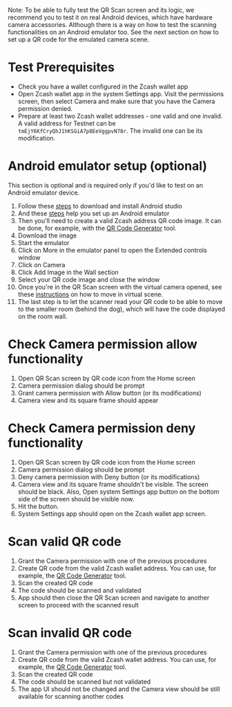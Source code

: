 Note: To be able to fully test the QR Scan screen and its logic, we recommend you to test it on real Android devices, which have hardware camera accessories. Although there is a way on how to test the scanning functionalities on an Android emulator too. See the next section on how to set up a QR code for the emulated camera scene.

# Test Prerequisites
- Check you have a wallet configured in the Zcash wallet app
- Open Zcash wallet app in the system Settings app. Visit the permissions screen, then select Camera and make sure that you have the Camera permission denied.
- Prepare at least two Zcash wallet addresses - one valid and one invalid. A valid address for Testnet can be `tmEjY6KfCryQhJ1hKSGiA7p8EeVggpvN78r`. The invalid one can be its modification.

# Android emulator setup (optional)
This section is optional and is required only if you'd like to test on an Android emulator device.
1. Follow these [steps](https://developer.android.com/studio/install) to download and install Android studio
2. And these [steps](https://developer.android.com/studio/run/managing-avds#createavd) help you set up an Android emulator
3. Then you'll need to create a valid Zcash address QR code image. It can be done, for example, with the [QR Code Generator](https://www.qr-code-generator.com/) tool.
4. Download the image
5. Start the emulator 
6. Click on More in the emulator panel to open the Extended controls window 
7. Click on Camera 
8. Click Add Image in the Wall section 
9. Select your QR code image and close the window
10. Once you're in the QR Scan screen with the virtual camera opened, see these [instructions](https://developers.google.com/ar/develop/java/emulator#control_the_virtual_scene) on how to move in virtual scene.
11. The last step is to let the scanner read your QR code to be able to move to the smaller room (behind the dog), which will have the code displayed on the room wall. 

# Check Camera permission allow functionality
1. Open QR Scan screen by QR code icon from the Home screen
2. Camera permission dialog should be prompt
3. Grant camera permission with Allow button (or its modifications)
4. Camera view and its square frame should appear

# Check Camera permission deny functionality
1. Open QR Scan screen by QR code icon from the Home screen
2. Camera permission dialog should be prompt
3. Deny camera permission with Deny button (or its modifications)
4. Camera view and its square frame shouldn't be visible. The screen should be black. Also, Open system Settings app button on the bottom side of the screen should be visible now.
5. Hit the button.
6. System Settings app should open on the Zcash wallet app screen.

# Scan valid QR code
1. Grant the Camera permission with one of the previous procedures
2. Create QR code from the valid Zcash wallet address. You can use, for example, the [QR Code Generator](https://www.qr-code-generator.com/) tool.
3. Scan the created QR code
4. The code should be scanned and validated
5. App should then close the QR Scan screen and navigate to another screen to proceed with the scanned result

# Scan invalid QR code
1. Grant the Camera permission with one of the previous procedures
2. Create QR code from the valid Zcash wallet address. You can use, for example, the [QR Code Generator](https://www.qr-code-generator.com/) tool.
3. Scan the created QR code
4. The code should be scanned but not validated
5. The app UI should not be changed and the Camera view should be still available for scanning another codes